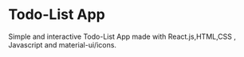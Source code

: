 # Todo-List App
Simple and interactive Todo-List App made with React.js,HTML,CSS , Javascript and material-ui/icons.
